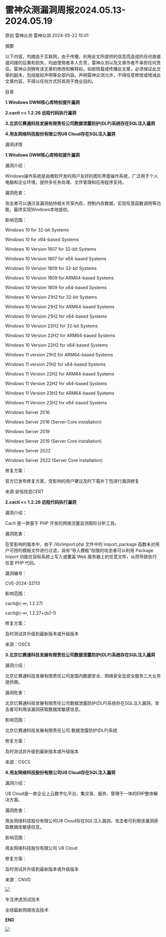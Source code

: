 #  雷神众测漏洞周报2024.05.13-2024.05.19   
原创 雷神众测  雷神众测   2024-05-22 15:01  
  
摘要  
  
  
以下内容，均摘自于互联网，由于传播，利用此文所提供的信息而造成的任何直接或间接的后果和损失，均由使用者本人负责，雷神众测以及文章作者不承担任何责任。雷神众测拥有该文章的修改和解释权。如欲转载或传播此文章，必须保证此文章的副本，包括版权声明等全部内容。声明雷神众测允许，不得任意修改或增减此文章内容，不得以任何方式将其用于商业目的。  
  
  
目录  
  
**1.Windows DWM核心库特权提升漏洞**  
  
**2.cacti <= 1.2.26 远程代码执行漏洞**  
  
**3.北京亿赛通科技发展有限责任公司数据泄露防护(DLP)系统存在SQL注入漏洞**  
  
**4.用友网络科技股份有限公司U8 Cloud存在SQL注入漏洞**  
  
  
漏洞详情  
  
**1.Windows DWM核心库特权提升漏洞**  
  
  
漏洞介绍：  
  
Windows操作系统是由微软开发的用户友好的图形界面操作系统，广泛用于个人电脑和企业环境，提供多任务处理、文件管理和应用程序支持。  
  
  
漏洞危害：  
  
攻击者可以通过该漏洞劫持相关共享内存，控制内存数据，实现任意函数调用等功能，最终实现Windows本地提权。  
  
  
影响范围：  
  
Windows 10 for 32-bit Systems  
  
Windows 10 for x64-based Systems  
  
Windows 10 Version 1607 for 32-bit Systems  
  
Windows 10 Version 1607 for x64-based Systems  
  
Windows 10 Version 1809 for 32-bit Systems  
  
Windows 10 Version 1809 for ARM64-based Systems  
  
Windows 10 Version 1809 for x64-based Systems  
  
Windows 10 Version 21H2 for 32-bit Systems  
  
Windows 10 Version 21H2 for ARM64-based Systems  
  
Windows 10 Version 21H2 for x64-based Systems  
  
Windows 10 Version 22H2 for 32-bit Systems  
  
Windows 10 Version 22H2 for ARM64-based Systems  
  
Windows 10 Version 22H2 for x64-based Systems  
  
Windows 11 version 21H2 for ARM64-based Systems  
  
Windows 11 version 21H2 for x64-based Systems  
  
Windows 11 Version 22H2 for ARM64-based Systems  
  
Windows 11 Version 22H2 for x64-based Systems  
  
Windows 11 Version 23H2 for ARM64-based Systems  
  
Windows 11 Version 23H2 for x64-based Systems  
  
Windows Server 2016  
  
Windows Server 2016 (Server Core installation)  
  
Windows Server 2019  
  
Windows Server 2019 (Server Core installation)  
  
Windows Server 2022  
  
Windows Server 2022 (Server Core installation)  
  
  
修复方案：  
  
官方已发布修复方案，受影响的用户建议及时下载补丁包进行漏洞修复  
  
  
来源:安恒信息CERT  
  
**2.cacti <= 1.2.26 远程代码执行漏洞**  
  
  
漏洞介绍：  
  
Cacti 是一款基于 PHP 开发的网络流量监测图形分析工具。  
  
  
漏洞危害：  
  
在受影响的版本中，由于 /lib/import.php 文件中的 import_package 函数未对用户可控的模板文件进行过滤，具有“导入模板”权限的攻击者可以利用 Package Import 功能在目标系统上写入或覆盖 Web 服务器上的任意文件，从而导致执行任意 PHP 代码。  
  
  
漏洞编号：  
  
CVE-2024-32113  
  
  
影响范围：  
  
cacti@(-∞, 1.2.27)  
  
cacti@(-∞, 1.2.27+ds1-1)  
  
  
修复方案：  
  
及时测试并升级到最新版本或升级版本  
  
  
来源：OSCS  
  
  
**3.北京亿赛通科技发展有限责任公司数据泄露防护(DLP)系统存在SQL注入漏洞**  
  
  
漏洞介绍：  
  
北京亿赛通科技发展有限责任公司是国内数据安全、网络安全及安全服务三大业务提供商。  
  
  
漏洞危害：  
  
北京亿赛通科技发展有限责任公司数据泄露防护(DLP)系统存在SQL注入漏洞，攻击者可利用该漏洞获取数据库敏感信息。  
  
  
影响范围：  
  
北京亿赛通科技发展有限责任公司 数据泄露防护(DLP)系统  
  
  
修复方案：  
  
及时测试并升级到最新版本或升级版本  
  
  
来源：OSCS  
  
**4.用友网络科技股份有限公司U8 Cloud存在SQL注入漏洞**  
  
  
漏洞介绍：  
  
U8 Cloud是一款企业上云数字化平台，集交易、服务、管理于一体的ERP整体解决方案。  
  
  
漏洞危害：  
  
用友网络科技股份有限公司U8 Cloud存在SQL注入漏洞，攻击者可利用该漏洞获取数据库敏感信息。  
  
  
影响范围：  
  
用友网络科技股份有限公司 U8 Cloud  
  
  
修复方案：  
  
及时测试并升级到最新版本或升级版本  
  
  
来源：CNVD  
  
  
  
  
  
  
![](https://mmbiz.qpic.cn/mmbiz_jpg/HxO8NorP4JUMFAdvj19YImZgSDicekFguh9Zavxq7qdDibbbq9MWSyOibaT5Mljf85ox5aAkzz8DLI8FCFMDzYLtg/640?wx_fmt=jpeg&from=appmsg "")  
  
专注渗透测试技术  
  
全球最新网络攻击技术  
  
  
**END**  
  
![](https://mmbiz.qpic.cn/mmbiz_jpg/HxO8NorP4JUMFAdvj19YImZgSDicekFgudBKX0hr9l92aKBgrT40rN2cktibszoouBUU7mpI2FzxicKqhj8ZZiaFxw/640?wx_fmt=jpeg&from=appmsg "")  
  
  
  
